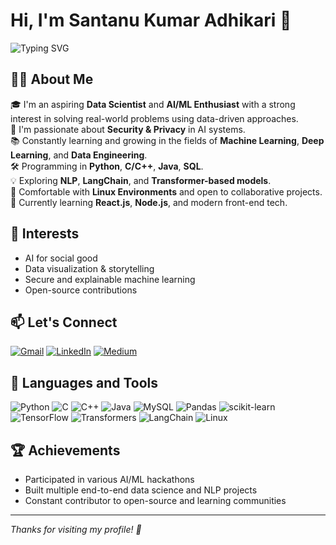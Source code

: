 # Hi, I'm Santanu Kumar Adhikari 👋

![Typing SVG](https://readme-typing-svg.demolab.com?font=Fira+Code&pause=1000&color=00F700&center=true&vCenter=true&width=435&lines=AI+%7C+ML+%7C+Data+Science+Enthusiast;Always+learning+and+building+cool+things!)

## 👨‍💻 About Me

🎓 I'm an aspiring **Data Scientist** and **AI/ML Enthusiast** with a strong interest in solving real-world problems using data-driven approaches.  
🔐 I'm passionate about **Security & Privacy** in AI systems.  
📚 Constantly learning and growing in the fields of **Machine Learning**, **Deep Learning**, and **Data Engineering**.  
🛠️ Programming in **Python**, **C/C++**, **Java**, **SQL**.  
💡 Exploring **NLP**, **LangChain**, and **Transformer-based models**.  
🐧 Comfortable with **Linux Environments** and open to collaborative projects.  
🌱 Currently learning **React.js**, **Node.js**, and modern front-end tech.

## 🧠 Interests
- AI for social good
- Data visualization & storytelling
- Secure and explainable machine learning
- Open-source contributions

## 📫 Let's Connect

[![Gmail](https://img.shields.io/badge/Gmail-D14836?style=flat&logo=gmail&logoColor=white)](mailto:your-email@gmail.com)
[![LinkedIn](https://img.shields.io/badge/LinkedIn-blue?style=flat&logo=linkedin&logoColor=white)](https://www.linkedin.com/in/your-profile)
[![Medium](https://img.shields.io/badge/Medium-12100E?style=flat&logo=medium&logoColor=white)](https://medium.com/@your-username)

## 📖 Languages and Tools

![Python](https://img.shields.io/badge/Python-3776AB?style=flat&logo=python&logoColor=white)
![C](https://img.shields.io/badge/C-00599C?style=flat&logo=c&logoColor=white)
![C++](https://img.shields.io/badge/C++-00599C?style=flat&logo=c%2B%2B&logoColor=white)
![Java](https://img.shields.io/badge/Java-ED8B00?style=flat&logo=java&logoColor=white)
![MySQL](https://img.shields.io/badge/MySQL-4479A1?style=flat&logo=mysql&logoColor=white)
![Pandas](https://img.shields.io/badge/Pandas-150458?style=flat&logo=pandas&logoColor=white)
![scikit-learn](https://img.shields.io/badge/scikit--learn-F7931E?style=flat&logo=scikit-learn&logoColor=white)
![TensorFlow](https://img.shields.io/badge/TensorFlow-FF6F00?style=flat&logo=tensorflow&logoColor=white)
![Transformers](https://img.shields.io/badge/Transformers-FFBF00?style=flat&logo=huggingface&logoColor=black)
![LangChain](https://img.shields.io/badge/LangChain-000000?style=flat&logo=python&logoColor=white)
![Linux](https://img.shields.io/badge/Linux-FCC624?style=flat&logo=linux&logoColor=black)

## 🏆 Achievements

- Participated in various AI/ML hackathons  
- Built multiple end-to-end data science and NLP projects  
- Constant contributor to open-source and learning communities  

---

*Thanks for visiting my profile! 🚀*

